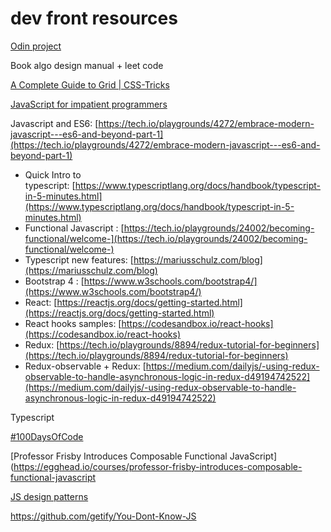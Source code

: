 # dev front resources

[Odin project](https://www.theodinproject.com/)

Book algo design manual + leet code

[A Complete Guide to Grid | CSS-Tricks](https://css-tricks.com/snippets/css/complete-guide-grid/)

[JavaScript for impatient programmers](https://exploringjs.com/impatient-js/toc.html)

Javascript and ES6: [https://tech.io/playgrounds/4272/embrace-modern-javascript---es6-and-beyond-part-1](https://tech.io/playgrounds/4272/embrace-modern-javascript---es6-and-beyond-part-1)

- Quick Intro to typescript: [https://www.typescriptlang.org/docs/handbook/typescript-in-5-minutes.html](https://www.typescriptlang.org/docs/handbook/typescript-in-5-minutes.html)
- Functional Javascript : [https://tech.io/playgrounds/24002/becoming-functional/welcome-](https://tech.io/playgrounds/24002/becoming-functional/welcome-)
- Typescript new features: [https://mariusschulz.com/blog](https://mariusschulz.com/blog)
- Bootstrap 4 : [https://www.w3schools.com/bootstrap4/](https://www.w3schools.com/bootstrap4/)
- React: [https://reactjs.org/docs/getting-started.html](https://reactjs.org/docs/getting-started.html)
- React hooks samples: [https://codesandbox.io/react-hooks](https://codesandbox.io/react-hooks)
- Redux: [https://tech.io/playgrounds/8894/redux-tutorial-for-beginners](https://tech.io/playgrounds/8894/redux-tutorial-for-beginners)
- Redux-observable + Redux: [https://medium.com/dailyjs/-using-redux-observable-to-handle-asynchronous-logic-in-redux-d49194742522](https://medium.com/dailyjs/-using-redux-observable-to-handle-asynchronous-logic-in-redux-d49194742522)

Typescript

[#100DaysOfCode](https://www.100daysofcode.com/)

[Professor Frisby Introduces Composable Functional JavaScript](https://egghead.io/courses/professor-frisby-introduces-composable-functional-javascript

[JS design patterns](https://www.patterns.dev/posts/introduction/)


https://github.com/getify/You-Dont-Know-JS
